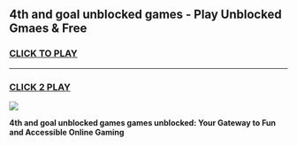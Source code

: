 
## 4th and goal unblocked games - Play Unblocked Gmaes & Free
<h3>
<a href="https://news.freeplayer.one?title=4th_and_goal_unblocked_games&ref=23F">CLICK TO PLAY</a></h3>
<hr>

<h3>
<a href="https://news.freeplayer.one?title=4th_and_goal_unblocked_games&ref=23F">CLICK 2 PLAY</a>
  
</h3>

<a href="https://news.freeplayer.one?title=4th_and_goal_unblocked_games&ref=23F/"><img src="https://clearcache.store/games.png"></a>


**4th and goal unblocked games games unblocked: Your Gateway to Fun and Accessible Online Gaming**
